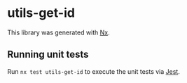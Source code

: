 # utils-get-id

This library was generated with [Nx](https://nx.dev).

## Running unit tests

Run `nx test utils-get-id` to execute the unit tests via [Jest](https://jestjs.io).
